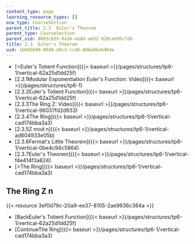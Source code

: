 ```yaml
---
content_type: page
learning_resource_types: []
ocw_type: CourseSection
parent_title: 2.3  Euler's Theorem
parent_type: CourseSection
parent_uid: 8083cb55-8a36-eb8d-ad32-920ceb95cfdb
title: 2.3  Euler's Theorem
uid: 1b0d5699-0646-d4c3-cc46-8d6e0be6464a
---
```


*   [\<Euler's Totient Function]({{< baseurl >}}/pages/structures/tp6-1/vertical-62a25d1dd25f)
*   [2.3.1Modular Exponentiation Euler's Function: Video]({{< baseurl >}}/pages/structures/tp6-1)
*   [2.3.2Euler's Totient Function]({{< baseurl >}}/pages/structures/tp6-1/vertical-62a25d1dd25f)
*   [2.3.3The Ring Z: Video]({{< baseurl >}}/pages/structures/tp6-1/vertical-96037fd2d933)
*   [2.3.4The Ring]({{< baseurl >}}/pages/structures/tp6-1/vertical-cad174bba3a3)
*   [2.3.5Z mod n]({{< baseurl >}}/pages/structures/tp6-1/vertical-ad604933e05b)
*   [2.3.6Fermat's Little Theorem]({{< baseurl >}}/pages/structures/tp6-1/vertical-0be4c94c5864)
*   [2.3.7Euler's Theorem]({{< baseurl >}}/pages/structures/tp6-1/vertical-f4e414f3a824)
*   [\>The Ring]({{< baseurl >}}/pages/structures/tp6-1/vertical-cad174bba3a3)

The Ring Z n
------------

{{< resource 3ef0d79c-20a9-ee37-8105-2ae9636c364a >}}

*   [BackEuler's Totient Function]({{< baseurl >}}/pages/structures/tp6-1/vertical-62a25d1dd25f)
*   [ContinueThe Ring]({{< baseurl >}}/pages/structures/tp6-1/vertical-cad174bba3a3)